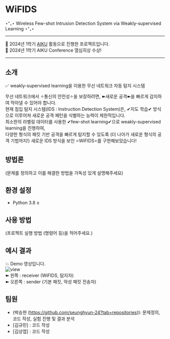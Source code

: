 # WiFIDS
⋆⁺₊⋆ Wireless Few-shot Intrusion Detection System via Weakly-supervised Learning ⋆⁺₊⋆

---

📢 2024년 1학기 [AIKU](https://github.com/AIKU-Official) 활동으로 진행한 프로젝트입니다. <br />
🎉 2024년 1학기 AIKU Conference 열심히상 수상!

---

## 소개

✅ weakly-supervised learning을 이용한 무선 네트워크 자동 탐지 시스템

무선 네트워크에서 ✧통신의 안전성✧을 보장하려면, ➽새로운 공격➽을 빠르게 감지하여 막아낼 수 있어야 합니다. <br />
현재 침입 탐지 시스템(IDS : Instruction Detection System)은, ✔지도 학습✔ 방식으로 이루어져 새로운 공격 패턴을 식별하는 능력이 제한적입니다. <br />
최소한의 라벨링 데이터를 사용한 ✔few-shot learning✔으로 weakly-supervised learning을 진행하여, <br />
다양한 형식의 패킷 기반 공격을 빠르게 탐지할 수 있도록 (더 나아가 새로운 형식의 공격 기법까지!) 새로운 IDS 방식을 보인 ⭐WiFIDS⭐를 구현해보았습니다!


## 방법론

(문제를 정의하고 이를 해결한 방법을 가독성 있게 설명해주세요)

## 환경 설정

- Python 3.8 ≥
  

## 사용 방법

(프로젝트 실행 방법 (명령어 등)을 적어주세요.)

## 예시 결과
💥 Demo 영상입니다. <br />
![view](https://github.com/seunghyun-24/WiFIDS/assets/98291947/183773b0-6498-4966-a2e7-fd2bb3253382)
 <br />
➽ 왼쪽 : receiver (WiFIDS, 탐지자) <br />
➽ 오른쪽 : sender (기본 패킷, 악성 패킷 전송자)


## 팀원

- (박승현 (https://github.com/seunghyun-24?tab=repositories)): 문제정의, 코드 작성, 실험 진행 및 결과 분석
- [김규민] : 코드 작성
- [김상엽] : 코드 작성 
